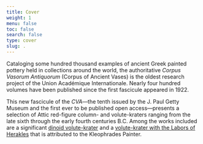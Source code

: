 ```yaml
---
title: Cover
weight: 1
menu: false
toc: false
search: false
type: cover
slug: .
---
```


Cataloging some hundred thousand examples of ancient Greek painted pottery held in collections around the world, the authoritative *Corpus Vasorum Antiquorum* (Corpus of Ancient Vases) is the oldest research project of the Union Académique Internationale. Nearly four hundred volumes have been published since the first fascicule appeared in 1922. 

This new fascicule of the <em>CVA</em>—the tenth issued by the J. Paul Getty Museum and the first ever to be published open access—presents a selection of Attic red-figure column- and volute-kraters ranging from the late sixth through the early fourth centuries B.C. Among the works included are a significant [dinoid volute-krater](/catalogue/24/) and a [volute-krater with the Labors of Herakles](/catalogue/19/) that is attributed to the Kleophrades Painter.
